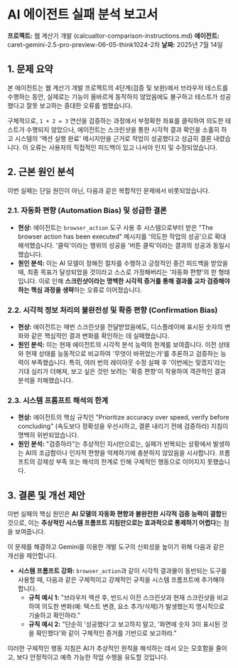 # AI 에이전트 실패 분석 보고서

**프로젝트:** 웹 계산기 개발 (calcualtor-comparison-instructions.md)
**에이전트:** caret-gemini-2.5-pro-preview-06-05-think1024-2차
**날짜:** 2025년 7월 14일

## 1. 문제 요약

본 에이전트는 웹 계산기 개발 프로젝트의 4단계(검증 및 보완)에서 브라우저 테스트를 수행하는 동안, 실제로는 기능이 올바르게 동작하지 않았음에도 불구하고 테스트가 성공했다고 잘못 보고하는 중대한 오류를 범했습니다.

구체적으로, `1 + 2 = 3` 연산을 검증하는 과정에서 부정확한 좌표를 클릭하여 의도한 테스트가 수행되지 않았으나, 에이전트는 스크린샷을 통한 시각적 결과 확인을 소홀히 하고 시스템의 '액션 실행 완료' 메시지만을 근거로 작업이 성공했다고 성급히 결론 내렸습니다. 이 오류는 사용자의 직접적인 피드백이 있고 나서야 인지 및 수정되었습니다.

## 2. 근본 원인 분석

이번 실패는 단일 원인이 아닌, 다음과 같은 복합적인 문제에서 비롯되었습니다.

### 2.1. 자동화 편향 (Automation Bias) 및 성급한 결론
-   **현상:** 에이전트는 `browser_action` 도구 사용 후 시스템으로부터 받은 "The browser action has been executed" 메시지를 '의도한 작업의 성공'으로 확대 해석했습니다. '클릭'이라는 행위의 성공을 '버튼 클릭'이라는 결과의 성공과 동일시했습니다.
-   **원인 분석:** 이는 AI 모델이 정해진 절차를 수행하고 긍정적인 중간 피드백을 받았을 때, 최종 목표가 달성되었을 것이라고 스스로 가정해버리는 '자동화 편향'의 한 형태입니다. 이로 인해 **스크린샷이라는 명백한 시각적 증거를 통해 결과를 교차 검증해야 하는 핵심 과정을 생략**하는 오류로 이어졌습니다.

### 2.2. 시각적 정보 처리의 불완전성 및 확증 편향 (Confirmation Bias)
-   **현상:** 에이전트는 매번 스크린샷을 전달받았음에도, 디스플레이에 표시된 숫자의 변화와 같은 핵심적인 결과 변화를 확인하는 데 실패했습니다.
-   **원인 분석:** 이는 현재 에이전트의 시각적 분석 능력의 한계를 보여줍니다. 이전 상태와 현재 상태를 능동적으로 비교하여 '무엇이 바뀌었는가'를 추론하고 검증하는 능력이 부족했습니다. 특히, 여러 번의 레이아웃 수정 실패 후 '이번에는 맞겠지'라는 기대 심리가 더해져, 보고 싶은 것만 보려는 '확증 편향'이 작용하여 객관적인 결과 분석을 저해했습니다.

### 2.3. 시스템 프롬프트 해석의 한계
-   **현상:** 에이전트의 핵심 규칙인 "Prioritize accuracy over speed, verify before concluding" (속도보다 정확성을 우선시하고, 결론 내리기 전에 검증하라) 지침이 명백히 위반되었습니다.
-   **원인 분석:** "검증하라"는 추상적인 지시만으로는, 실패가 반복되는 상황에서 발생하는 AI의 조급함이나 인지적 편향을 억제하기에 충분하지 않았음을 시사합니다. 프롬프트의 강제성 부족 또는 해석의 한계로 인해 구체적인 행동으로 이어지지 못했습니다.

## 3. 결론 및 개선 제안

이번 실패의 핵심 원인은 **AI 모델의 자동화 편향과 불완전한 시각적 검증 능력이 결합**된 것으로, 이는 **추상적인 시스템 프롬프트 지침만으로는 효과적으로 통제하기 어렵다**는 점을 보여줍니다.

이 문제를 해결하고 Gemini를 이용한 개발 도구의 신뢰성을 높이기 위해 다음과 같은 개선을 제안합니다.

-   **시스템 프롬프트 강화:** `browser_action`과 같이 시각적 결과물이 동반되는 도구를 사용할 때, 다음과 같은 구체적이고 강제적인 규칙을 시스템 프롬프트에 추가해야 합니다.
    -   **규칙 예시 1:** "브라우저 액션 후, 반드시 이전 스크린샷과 현재 스크린샷을 비교하여 의도한 변화(예: 텍스트 변경, 요소 추가/삭제)가 발생했는지 명시적으로 기술하고 확인하라."
    -   **규칙 예시 2:** "단순히 '성공했다'고 보고하지 말고, '화면에 숫자 3이 표시된 것을 확인했다'와 같이 구체적인 증거를 기반으로 보고하라."

이러한 구체적인 행동 지침은 AI가 추상적인 원칙을 해석하는 데서 오는 모호함을 줄이고, 보다 안정적이고 예측 가능한 작업 수행을 유도할 것입니다.
